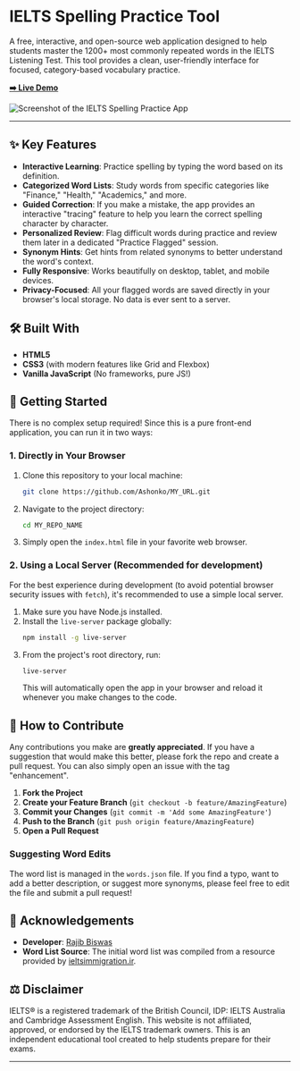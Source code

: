 # IELTS Spelling Practice Tool

A free, interactive, and open-source web application designed to help students master the 1200+ most commonly repeated words in the IELTS Listening Test. This tool provides a clean, user-friendly interface for focused, category-based vocabulary practice.

**[➡️ Live Demo](https://MY_URL)**

![Screenshot of the IELTS Spelling Practice App](https://MY_URL/img/social-preview.png)

---

## ✨ Key Features

*   **Interactive Learning**: Practice spelling by typing the word based on its definition.
*   **Categorized Word Lists**: Study words from specific categories like "Finance," "Health," "Academics," and more.
*   **Guided Correction**: If you make a mistake, the app provides an interactive "tracing" feature to help you learn the correct spelling character by character.
*   **Personalized Review**: Flag difficult words during practice and review them later in a dedicated "Practice Flagged" session.
*   **Synonym Hints**: Get hints from related synonyms to better understand the word's context.
*   **Fully Responsive**: Works beautifully on desktop, tablet, and mobile devices.
*   **Privacy-Focused**: All your flagged words are saved directly in your browser's local storage. No data is ever sent to a server.

## 🛠️ Built With

*   **HTML5**
*   **CSS3** (with modern features like Grid and Flexbox)
*   **Vanilla JavaScript** (No frameworks, pure JS!)

## 🚀 Getting Started

There is no complex setup required! Since this is a pure front-end application, you can run it in two ways:

### 1. Directly in Your Browser

1.  Clone this repository to your local machine:
    ```bash
    git clone https://github.com/Ashonko/MY_URL.git
    ```
2.  Navigate to the project directory:
    ```bash
    cd MY_REPO_NAME
    ```
3.  Simply open the `index.html` file in your favorite web browser.

### 2. Using a Local Server (Recommended for development)

For the best experience during development (to avoid potential browser security issues with `fetch`), it's recommended to use a simple local server.

1.  Make sure you have Node.js installed.
2.  Install the `live-server` package globally:
    ```bash
    npm install -g live-server
    ```
3.  From the project's root directory, run:
    ```bash
    live-server
    ```
    This will automatically open the app in your browser and reload it whenever you make changes to the code.

## 🤝 How to Contribute

Any contributions you make are **greatly appreciated**. If you have a suggestion that would make this better, please fork the repo and create a pull request. You can also simply open an issue with the tag "enhancement".

1.  **Fork the Project**
2.  **Create your Feature Branch** (`git checkout -b feature/AmazingFeature`)
3.  **Commit your Changes** (`git commit -m 'Add some AmazingFeature'`)
4.  **Push to the Branch** (`git push origin feature/AmazingFeature`)
5.  **Open a Pull Request**

### Suggesting Word Edits

The word list is managed in the `words.json` file. If you find a typo, want to add a better description, or suggest more synonyms, please feel free to edit the file and submit a pull request!

## 🙏 Acknowledgements

*   **Developer**: [Rajib Biswas](https://drrajibbiswas.com/)
*   **Word List Source**: The initial word list was compiled from a resource provided by [ieltsimmigration.ir](https://ieltsimmigration.ir/wp-content/uploads/2020/03/1200_most_commonly_repeated_words_in.pdf).

## ⚖️ Disclaimer

IELTS® is a registered trademark of the British Council, IDP: IELTS Australia and Cambridge Assessment English. This website is not affiliated, approved, or endorsed by the IELTS trademark owners. This is an independent educational tool created to help students prepare for their exams.

---